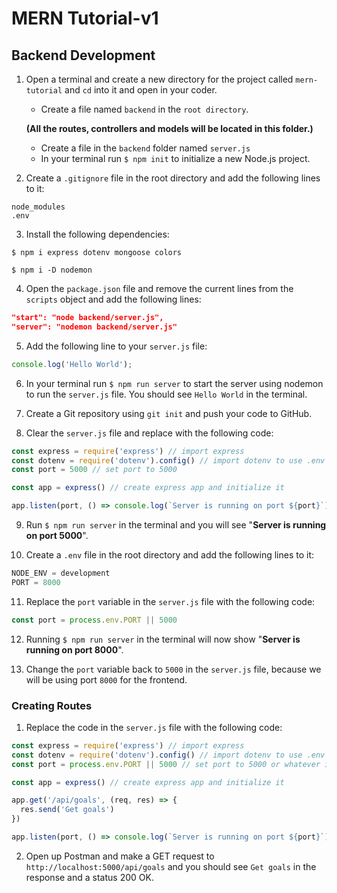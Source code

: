 # MERN Tutorial-v1
## Backend Development

1. Open a terminal and create a new directory for the project called `mern-tutorial` and `cd` into it and open in your coder.  
    - Create a file named `backend` in the `root directory`.

    **(All the routes, controllers and models will be located in this folder.)** 

    - Create a file in the `backend` folder named `server.js`
    - In your terminal run `$ npm init` to initialize a new Node.js project.

2. Create a ``.gitignore`` file in the root directory and add the following lines to it:
```
node_modules
.env
```
3. Install the following dependencies:
```
$ npm i express dotenv mongoose colors
```
```
$ npm i -D nodemon
```
4. Open the `package.json` file and remove the current lines from the `scripts` object and add the following lines:
```json
"start": "node backend/server.js",
"server": "nodemon backend/server.js"
```
5. Add the following line to your `server.js` file:
```js
console.log('Hello World');
```
6. In your terminal run `$ npm run server` to start the server using nodemon to run the `server.js` file. You should see `Hello World` in the terminal.

7. Create a Git repository using `git init` and push your code to GitHub.

8. Clear the `server.js` file and replace with the following code:
```js
const express = require('express') // import express
const dotenv = require('dotenv').config() // import dotenv to use .env file for environment variables
const port = 5000 // set port to 5000

const app = express() // create express app and initialize it

app.listen(port, () => console.log(`Server is running on port ${port}`))
```
9. Run `$ npm run server` in the terminal and you will see "**Server is running on port 5000**".

10. Create a `.env` file in the root directory and add the following lines to it:
```js
NODE_ENV = development
PORT = 8000
```
11. Replace the `port` variable in the `server.js` file with the following code:
```js
const port = process.env.PORT || 5000
```
12. Running `$ npm run server` in the terminal will now show "**Server is running on port 8000**".

13. Change the `port` variable back to `5000` in the `server.js` file, because we will be using port `8000` for the frontend.

### Creating Routes

1. Replace the code in the `server.js` file with the following code:
```js
const express = require('express') // import express
const dotenv = require('dotenv').config() // import dotenv to use .env file for environment variables
const port = process.env.PORT || 5000 // set port to 5000 or whatever is in .env file

const app = express() // create express app and initialize it

app.get('/api/goals', (req, res) => {
  res.send('Get goals')
})

app.listen(port, () => console.log(`Server is running on port ${port}`))
```
2. Open up Postman and make a GET request to `http://localhost:5000/api/goals` and you should see `Get goals` in the response and a status 200 OK.
